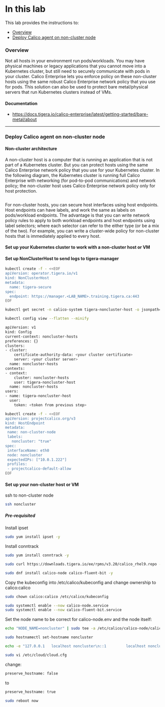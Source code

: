 
# In this lab

This lab provides the instructions to:

* [Overview](xxx)
* [Deploy Calico agent on non-cluster node](xxx)



### Overview

Not all hosts in your environment run pods/workloads. You may have physical machines or legacy applications that you cannot move into a Kubernetes cluster, but still need to securely communicate with pods in your cluster. Calico Enterprise lets you enforce policy on these non-cluster hosts using the same robust Calico Enterprise network policy that you use for pods. This solution can also be used to protect bare metal/physical servers that run Kubernetes clusters instead of VMs.


#### Documentation

- https://docs.tigera.io/calico-enterprise/latest/getting-started/bare-metal/about

____________________________________________________________________________________________________________________________________________________________________________________


### Deploy Calico agent on non-cluster node

#### Non-cluster architecture

A non-cluster host is a computer that is running an application that is not part of a Kubernetes cluster. But you can protect hosts using the same Calico Enterprise network policy that you use for your Kubernetes cluster. In the following diagram, the Kubernetes cluster is running full Calico Enterprise with networking (for pod-to-pod communications) and network policy; the non-cluster host uses Calico Enterprise network policy only for host protection.

<image>

For non-cluster hosts, you can secure host interfaces using host endpoints. Host endpoints can have labels, and work the same as labels on pods/workload endpoints. The advantage is that you can write network policy rules to apply to both workload endpoints and host endpoints using label selectors; where each selector can refer to the either type (or be a mix of the two). For example, you can write a cluster-wide policy for non-cluster hosts that is immediately applied to every host.

#### Set up your Kubernetes cluster to work with a non-cluster host or VM

#### Set up NonClusterHost to send logs to tigera-manager

```bash
kubectl create -f - <<EOF
apiVersion: operator.tigera.io/v1
kind: NonClusterHost
metadata:
  name: tigera-secure
spec:
  endpoint: https://manager.<LAB_NAME>.training.tigera.ca:443
EOF
```
```bash
kubectl get secret -n calico-system tigera-noncluster-host -o jsonpath='{.data.token}' | base64 --decode
```
```bash
kubectl config view --flatten --minify
```
```bash
apiVersion: v1
kind: Config
current-context: noncluster-hosts
preferences: {}
clusters:
- cluster:
    certificate-authority-data: <your cluster certificate>
    server: <your cluster server>
  name: noncluster-hosts
contexts:
- context:
    cluster: noncluster-hosts
    user: tigera-noncluster-host
  name: noncluster-hosts
users:
- name: tigera-noncluster-host
  user:
    token: <token from previous step>
```
```bash
kubectl create -f - <<EOF
apiVersion: projectcalico.org/v3
kind: HostEndpoint
metadata:
 name: non-cluster-node
 labels:
   noncluster: "true"
spec:
 interfaceName: eth0
 node: noncluster
 expectedIPs: ["10.0.1.222"]
 profiles:
 - projectcalico-default-allow
EOF
```

#### Set up your non-cluster host or VM

ssh to non-cluster node
```bash
ssh noncluster
```

##### Pre-requisited
Install ipset
```bash
sudo yum install ipset -y
```

Install conntrack
```bash
sudo yum install conntrack -y
```

```bash
sudo curl https://downloads.tigera.io/ee/rpms/v3.20/calico_rhel9.repo -o /etc/yum.repos.d/calico_rhel9.repo
```
```bash
sudo dnf install calico-node calico-fluent-bit -y
```

Copy the kubeconfig into /etc/calico/kubeconfig and change ownership to calico:calico

```bash
sudo chown calico:calico /etc/calico/kubeconfig
```

```bash
sudo systemctl enable --now calico-node.service
sudo systemctl enable --now calico-fluent-bit.service
```

Set the node name to be correct for calico-node.env and the node itself:
```bash
echo "NODE_NAME=noncluster" | sudo tee -a /etc/calico/calico-node/calico-node.env
```
```bash
sudo hostnamectl set-hostname noncluster
```
```bash
echo -e "127.0.0.1   localhost noncluster\n::1         localhost noncluster" | sudo tee /etc/hosts
```
```bash
sudo vi /etc/cloud/cloud.cfg
```
change:
```bash
preserve_hostname: false
```
to
```bash
preserve_hostname: true
```

```bash
sudo reboot now
```
